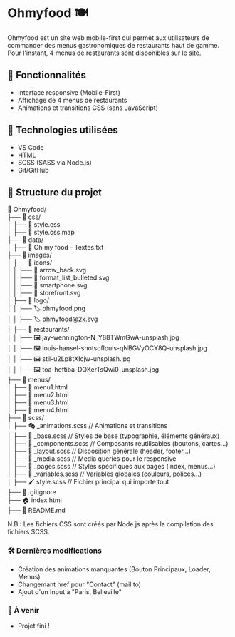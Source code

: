 # Ohmyfood 🍽️

Ohmyfood est un site web mobile-first qui permet aux utilisateurs de commander des menus gastronomiques de restaurants haut de gamme.
Pour l'instant, 4 menus de restaurants sont disponibles sur le site.

## 📌 Fonctionnalités
- Interface responsive (Mobile-First)
- Affichage de 4 menus de restaurants
- Animations et transitions CSS (sans JavaScript)

## 🚀 Technologies utilisées
- VS Code
- HTML
- SCSS (SASS via Node.js)
- Git/GitHub

## 📂 Structure du projet
📂 Ohmyfood/  
├── 📂 css/  
│   ├── 🎨 style.css  
│   ├── 🎨 style.css.map  
├── 📂 data/  
│   ├── 📄 Oh my food - Textes.txt  
├── 📂 images/  
│   ├── 📂 icons/  
│   │   ├── 🔣 arrow_back.svg  
│   │   ├── 🔣 format_list_bulleted.svg  
│   │   ├── 🔣 smartphone.svg  
│   │   ├── 🔣 storefront.svg  
│   ├── 📂 logo/  
│   │   ├── 🏷️ ohmyfood.png  
│   │   ├── 🏷️ ohmyfood@2x.svg  
│   ├── 📂 restaurants/  
│   │   ├── 🖼️ jay-wennington-N_Y88TWmGwA-unsplash.jpg  
│   │   ├── 🖼️ louis-hansel-shotsoflouis-qNBGVyOCY8Q-unsplash.jpg  
│   │   ├── 🖼️ stil-u2Lp8tXIcjw-unsplash.jpg  
│   │   ├── 🖼️ toa-heftiba-DQKerTsQwi0-unsplash.jpg  
├── 📂 menus/  
│   ├── 📜 menu1.html  
│   ├── 📜 menu2.html  
│   ├── 📜 menu3.html  
│   ├── 📜 menu4.html  
├── 📂 scss/  
│   ├── 🎭 _animations.scss       // Animations et transitions  
│   ├── 📝 _base.scss             // Styles de base (typographie, éléments généraux)  
│   ├── 🧩 _components.scss       // Composants réutilisables (boutons, cartes...)  
│   ├── 📐 _layout.scss           // Disposition générale (header, footer...)  
│   ├── 📱 _media.scss            // Media queries pour le responsive  
│   ├── 📄 _pages.scss            // Styles spécifiques aux pages (index, menus...)  
│   ├── 🎨 _variables.scss        // Variables globales (couleurs, polices...)  
│   ├── 🖌️ style.scss             // Fichier principal qui importe tout  
├── 🚫 .gitignore  
├── 🏠 index.html  
├── 📖 README.md



N.B : Les fichiers CSS sont créés par Node.js après la compilation des fichiers SCSS.

### 🛠️ Dernières modifications
- Création des animations manquantes (Bouton Principaux, Loader, Menus)
- Changemant href pour "Contact" (mail:to)
- Ajout d'un Input à "Paris, Belleville"


### 🔮 À venir
- Projet fini !